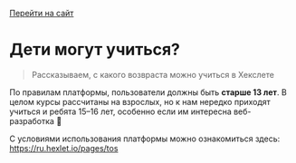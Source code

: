 [Перейти на сайт](https://ru.hexlet.io)

# Дети могут учиться?

> Рассказываем, с какого возвраста можно учиться в Хекслете

По правилам платформы, пользователи должны быть **старше 13 лет**. В целом курсы рассчитаны на взрослых, но к нам нередко приходят учиться и ребята 15–16 лет, 
особенно если им интересна веб-разработка 🙂

С условиями использования платформы можно ознакомиться здесь: https://ru.hexlet.io/pages/tos
